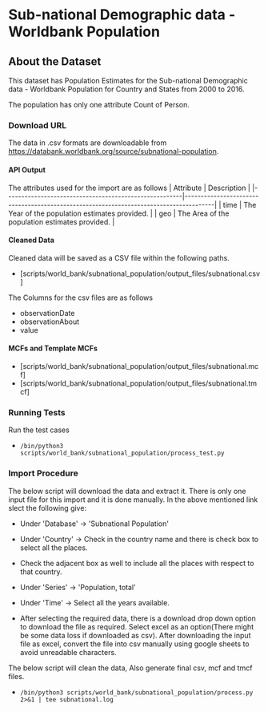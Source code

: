 # Sub-national Demographic data - Worldbank Population

## About the Dataset
This dataset has Population Estimates for the Sub-national Demographic data - Worldbank Population for Country and States from 2000 to 2016.  

The population has only one attribute Count of Person.

### Download URL
The data in .csv formats are downloadable from https://databank.worldbank.org/source/subnational-population.


#### API Output
The attributes used for the import are as follows
| Attribute      					| Description                                                 				|
|-------------------------------------------------------|---------------------------------------------------------------------------------------|
| time       					| The Year of the population estimates provided. 				|
| geo       					| The Area of the population estimates provided. 				|



#### Cleaned Data
Cleaned data will be saved as a CSV file within the following paths.
- [scripts/world_bank/subnational_population/output_files/subnational.csv]

The Columns for the csv files are as follows
- observationDate
- observationAbout
- value 


#### MCFs and Template MCFs
-  [scripts/world_bank/subnational_population/output_files/subnational.mcf]
-  [scripts/world_bank/subnational_population/output_files/subnational.tmcf]


### Running Tests

Run the test cases

- `/bin/python3 scripts/world_bank/subnational_population/process_test.py`

### Import Procedure

The below script will download the data and extract it.
There is only one input file for this import and it is done manually.
In the above mentioned link slect the following give:
- Under 'Database' -> 'Subnational Population'
- Under 'Country' -> Check in the country name and there is check box to select all the places.
- Check the adjacent box as well to include all the places with respect to that country.
- Under 'Series' -> 'Population, total'
- Under 'Time' -> Select all the years available.

- After selecting the required data, there is a download drop down option to download the file as required. Select excel as an option(There might be some data loss if downloaded as csv). After downloading the input file as excel, convert the file into csv manually using google sheets to avoid unreadable characters.


The below script will clean the data, Also generate final csv, mcf and tmcf files.
- `/bin/python3 scripts/world_bank/subnational_population/process.py 2>&1 | tee subnational.log`
